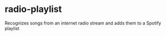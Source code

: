 # radio-playlist
Recognizes songs from an internet radio stream and adds them to a Spotify playlist
